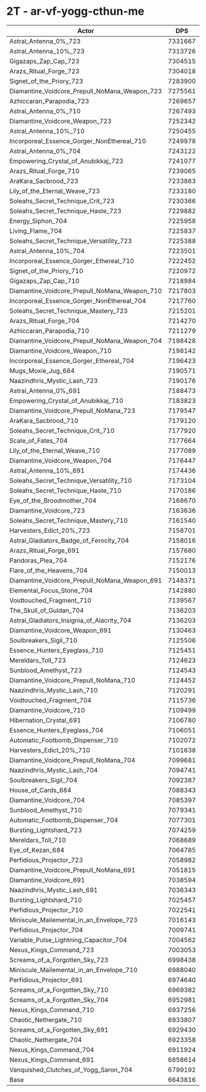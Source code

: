 # 2T - ar-vf-yogg-cthun-me
| Actor | DPS | Increase |
|---|:---:|:---:|
|Astral_Antenna_0%_723|7331667|10.35%|
|Astral_Antenna_10%_723|7313726|10.08%|
|Gigazaps_Zap_Cap_723|7304515|9.94%|
|Arazs_Ritual_Forge_723|7304018|9.94%|
|Signet_of_the_Priory_723|7283900|9.63%|
|Diamantine_Voidcore_Prepull_NoMana_Weapon_723|7275561|9.51%|
|Azhiccaran_Parapodia_723|7269657|9.42%|
|Astral_Antenna_0%_710|7267493|9.39%|
|Diamantine_Voidcore_Weapon_723|7252342|9.16%|
|Astral_Antenna_10%_710|7250455|9.13%|
|Incorporeal_Essence_Gorger_NonEthereal_710|7249978|9.12%|
|Astral_Antenna_0%_704|7243122|9.02%|
|Empowering_Crystal_of_Anubikkaj_723|7241077|8.99%|
|Arazs_Ritual_Forge_710|7239065|8.96%|
|AraKara_Sacbrood_723|7233863|8.88%|
|Lily_of_the_Eternal_Weave_723|7233180|8.87%|
|Soleahs_Secret_Technique_Crit_723|7230366|8.83%|
|Soleahs_Secret_Technique_Haste_723|7229882|8.82%|
|Energy_Siphon_704|7225958|8.76%|
|Living_Flame_704|7225837|8.76%|
|Soleahs_Secret_Technique_Versatility_723|7225388|8.75%|
|Astral_Antenna_10%_704|7223501|8.73%|
|Incorporeal_Essence_Gorger_Ethereal_710|7222452|8.71%|
|Signet_of_the_Priory_710|7220972|8.69%|
|Gigazaps_Zap_Cap_710|7218984|8.66%|
|Diamantine_Voidcore_Prepull_NoMana_Weapon_710|7217803|8.64%|
|Incorporeal_Essence_Gorger_NonEthereal_704|7217760|8.64%|
|Soleahs_Secret_Technique_Mastery_723|7215201|8.60%|
|Arazs_Ritual_Forge_704|7214270|8.59%|
|Azhiccaran_Parapodia_710|7211279|8.54%|
|Diamantine_Voidcore_Prepull_NoMana_Weapon_704|7198428|8.35%|
|Diamantine_Voidcore_Weapon_710|7198142|8.34%|
|Incorporeal_Essence_Gorger_Ethereal_704|7196423|8.32%|
|Mugs_Moxie_Jug_684|7190571|8.23%|
|Naazindhris_Mystic_Lash_723|7190176|8.22%|
|Astral_Antenna_0%_691|7188473|8.20%|
|Empowering_Crystal_of_Anubikkaj_710|7183823|8.13%|
|Diamantine_Voidcore_Prepull_NoMana_723|7179547|8.06%|
|AraKara_Sacbrood_710|7179120|8.06%|
|Soleahs_Secret_Technique_Crit_710|7177920|8.04%|
|Scale_of_Fates_704|7177664|8.04%|
|Lily_of_the_Eternal_Weave_710|7177089|8.03%|
|Diamantine_Voidcore_Weapon_704|7176447|8.02%|
|Astral_Antenna_10%_691|7174436|7.99%|
|Soleahs_Secret_Technique_Versatility_710|7173104|7.97%|
|Soleahs_Secret_Technique_Haste_710|7170186|7.92%|
|Eye_of_the_Broodmother_704|7168670|7.90%|
|Diamantine_Voidcore_723|7163636|7.82%|
|Soleahs_Secret_Technique_Mastery_710|7161540|7.79%|
|Harvesters_Edict_20%_723|7158701|7.75%|
|Astral_Gladiators_Badge_of_Ferocity_704|7158016|7.74%|
|Arazs_Ritual_Forge_691|7157680|7.73%|
|Pandoras_Plea_704|7152176|7.65%|
|Flare_of_the_Heavens_704|7150013|7.62%|
|Diamantine_Voidcore_Prepull_NoMana_Weapon_691|7148371|7.59%|
|Elemental_Focus_Stone_704|7142880|7.51%|
|Voidtouched_Fragment_710|7139567|7.46%|
|The_Skull_of_Guldan_704|7136203|7.41%|
|Astral_Gladiators_Insignia_of_Alacrity_704|7136203|7.41%|
|Diamantine_Voidcore_Weapon_691|7130463|7.32%|
|Soulbreakers_Sigil_710|7125506|7.25%|
|Essence_Hunters_Eyeglass_710|7125451|7.25%|
|Mereldars_Toll_723|7124623|7.24%|
|Sunblood_Amethyst_723|7124543|7.24%|
|Diamantine_Voidcore_Prepull_NoMana_710|7124452|7.23%|
|Naazindhris_Mystic_Lash_710|7120291|7.17%|
|Voidtouched_Fragment_704|7115736|7.10%|
|Diamantine_Voidcore_710|7109499|7.01%|
|Hibernation_Crystal_691|7106780|6.97%|
|Essence_Hunters_Eyeglass_704|7106051|6.96%|
|Automatic_Footbomb_Dispenser_710|7102072|6.90%|
|Harvesters_Edict_20%_710|7101638|6.89%|
|Diamantine_Voidcore_Prepull_NoMana_704|7099681|6.86%|
|Naazindhris_Mystic_Lash_704|7094741|6.79%|
|Soulbreakers_Sigil_704|7092387|6.75%|
|House_of_Cards_684|7088343|6.69%|
|Diamantine_Voidcore_704|7085397|6.65%|
|Sunblood_Amethyst_710|7079341|6.56%|
|Automatic_Footbomb_Dispenser_704|7077301|6.52%|
|Bursting_Lightshard_723|7074259|6.48%|
|Mereldars_Toll_710|7068689|6.40%|
|Eye_of_Kezan_684|7064785|6.34%|
|Perfidious_Projector_723|7058982|6.25%|
|Diamantine_Voidcore_Prepull_NoMana_691|7051815|6.14%|
|Diamantine_Voidcore_691|7038594|5.94%|
|Naazindhris_Mystic_Lash_691|7036343|5.91%|
|Bursting_Lightshard_710|7025457|5.74%|
|Perfidious_Projector_710|7022541|5.70%|
|Miniscule_Mailemental_in_an_Envelope_723|7016143|5.60%|
|Perfidious_Projector_704|7009741|5.51%|
|Variable_Pulse_Lightning_Capacitor_704|7004562|5.43%|
|Nexus_Kings_Command_723|7003053|5.41%|
|Screams_of_a_Forgotten_Sky_723|6998438|5.34%|
|Miniscule_Mailemental_in_an_Envelope_710|6988040|5.18%|
|Perfidious_Projector_691|6974640|4.98%|
|Screams_of_a_Forgotten_Sky_710|6969382|4.90%|
|Screams_of_a_Forgotten_Sky_704|6952981|4.65%|
|Nexus_Kings_Command_710|6937256|4.42%|
|Chaotic_Nethergate_710|6933807|4.36%|
|Screams_of_a_Forgotten_Sky_691|6929430|4.30%|
|Chaotic_Nethergate_704|6923358|4.21%|
|Nexus_Kings_Command_704|6911924|4.04%|
|Nexus_Kings_Command_691|6858614|3.23%|
|Vanquished_Clutches_of_Yogg_Saron_704|6799192|2.34%|
|Base|6643816|0.00%|
